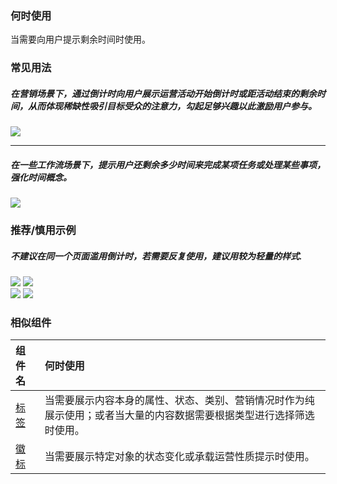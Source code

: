 

### 何时使用

当需要向用户提示剩余时间时使用。

### 常见用法

##### 在营销场景下，通过倒计时向用户展示运营活动开始倒计时或距活动结束的剩余时间，从而体现稀缺性吸引目标受众的注意力，勾起足够兴趣以此激励用户参与。

<div class="legend">
  <div class="item">
    <img src="https://oteam-tdesign-1258344706.cos.ap-guangzhou.myqcloud.com/site/design/mobile-guide/CountDown%201.png" />
  </div>
</div>

<hr />

##### 在一些工作流场景下，提示用户还剩余多少时间来完成某项任务或处理某些事项，强化时间概念。

<div class="legend">
  <div class="item">
    <img src="https://oteam-tdesign-1258344706.cos.ap-guangzhou.myqcloud.com/site/design/mobile-guide/CountDown%202.png" />
  </div>
</div>


### 推荐/慎用示例

##### 不建议在同一个页面滥用倒计时，若需要反复使用，建议用较为轻量的样式.

<div class="legend">
  <div class="item">
    <img src="https://oteam-tdesign-1258344706.cos.ap-guangzhou.myqcloud.com/site/design/mobile-guide/CountDown%203-1.png" />
    <img class="tag" src="https://oteam-tdesign-1258344706.cos.ap-guangzhou.myqcloud.com/site/doc/bad.png" />
  </div>

   <div class="item">
    <img src="https://oteam-tdesign-1258344706.cos.ap-guangzhou.myqcloud.com/site/design/mobile-guide/CountDown%203-2.png" />
    <img class="tag" src="https://oteam-tdesign-1258344706.cos.ap-guangzhou.myqcloud.com/site/doc/good.png" />
  </div>
</div>


### 相似组件

| 组件名          | 何时使用                                                                                                             |
| :-------------- | :------------------------------------------------------------------------------------------------------------------- |
| [标签](./tag)   | 当需要展示内容本身的属性、状态、类别、营销情况时作为纯展示使用；或者当大量的内容数据需要根据类型进行选择筛选时使用。 |
| [徽标](./badge) | 当需要展示特定对象的状态变化或承载运营性质提示时使用。                                                               |
